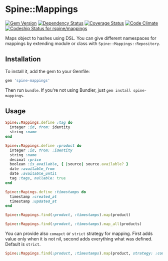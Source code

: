 # Spine::Mappings

[![Gem Version](https://badge.fury.io/rb/spine-mappings.svg)](http://badge.fury.io/rb/spine-mappings)
[![Dependency Status](https://gemnasium.com/rspine/mappings.svg)](https://gemnasium.com/rspine/mappings)
[![Coverage Status](https://coveralls.io/repos/rspine/mappings/badge.svg?branch=master)](https://coveralls.io/r/rspine/mappings?branch=master)
[![Code Climate](https://codeclimate.com/github/rspine/mappings/badges/gpa.svg)](https://codeclimate.com/github/rspine/mappings)
[![Codeship Status for rspine/mappings](https://codeship.com/projects/90a03900-e41c-0132-2cdb-16773c71d38d/status?branch=master)](https://codeship.com/projects/81788)

Maps object to hashes using DSL. You can give different namespaces for mappings
by extending module or class with `Spine::Mappings::Repository`.

## Installation

To install it, add the gem to your Gemfile:

```ruby
gem 'spine-mappings'
```

Then run `bundle`. If you're not using Bundler, just `gem install spine-mappings`.

## Usage

```ruby
Spine::Mappings.define :tag do
  integer :id, from: identity
  string :name
end

Spine::Mappings.define :product do
  integer :id, from: :identity
  string :name
  decimal :price
  boolean :is_available, { |source| source.available? }
  date :available_from
  date :available_until
  tag :tags, nullable: true
end

Spine::Mapings.define :timestamps do
  timestamp :created_at
  timestamp :updated_at
end

Spine::Mappings.find(:product, :timestamps).map(product)

Spine::Mappings.find(:product, :timestamps).map_all(products)
```

You can provide also `comapct` or `strict` strategy for mapping. First adds
value only when it is not nil, second adds everything what was defined. Default
is `strict`.

```ruby
Spine::Mappings.find(:product, :timestamps).map(product, strategy: :compact)
```

